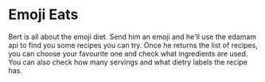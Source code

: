# Emoji Eats

Bert is all about the emoji diet. Send him an emoji and he'll use the edamam api to find you some recipes you can try. Once he returns the list of recipes, you can choose your favourite one and check what ingredients are used. You can also check how many servings and what dietry labels the recipe has.
